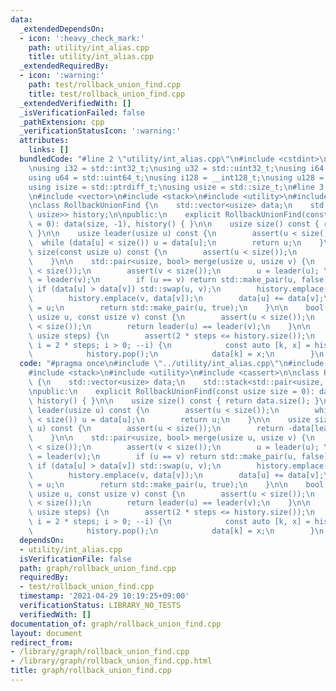 ```yaml
---
data:
  _extendedDependsOn:
  - icon: ':heavy_check_mark:'
    path: utility/int_alias.cpp
    title: utility/int_alias.cpp
  _extendedRequiredBy:
  - icon: ':warning:'
    path: test/rollback_union_find.cpp
    title: test/rollback_union_find.cpp
  _extendedVerifiedWith: []
  _isVerificationFailed: false
  _pathExtension: cpp
  _verificationStatusIcon: ':warning:'
  attributes:
    links: []
  bundledCode: "#line 2 \"utility/int_alias.cpp\"\n#include <cstdint>\n#include <cstddef>\n\
    \nusing i32 = std::int32_t;\nusing u32 = std::uint32_t;\nusing i64 = std::int64_t;\n\
    using u64 = std::uint64_t;\nusing i128 = __int128_t;\nusing u128 = __uint128_t;\n\
    using isize = std::ptrdiff_t;\nusing usize = std::size_t;\n#line 3 \"graph/rollback_union_find.cpp\"\
    \n#include <vector>\n#include <stack>\n#include <utility>\n#include <cassert>\n\
    \nclass RollbackUnionFind {\n    std::vector<usize> data;\n    std::stack<std::pair<usize,\
    \ usize>> history;\n\npublic:\n    explicit RollbackUnionFind(const usize size\
    \ = 0): data(size, -1), history() { }\n\n    usize size() const { return data.size();\
    \ }\n\n    usize leader(usize u) const {\n        assert(u < size());\n      \
    \  while (data[u] < size()) u = data[u];\n        return u;\n    }\n\n    usize\
    \ size(const usize u) const {\n        assert(u < size());\n        return -data[leader(u)];\n\
    \    }\n\n    std::pair<usize, bool> merge(usize u, usize v) {\n        assert(u\
    \ < size());\n        assert(v < size());\n        u = leader(u); \n        v\
    \ = leader(v);\n        if (u == v) return std::make_pair(u, false);\n       \
    \ if (data[u] > data[v]) std::swap(u, v);\n        history.emplace(u, data[u]);\n\
    \        history.emplace(v, data[v]);\n        data[u] += data[v];\n        data[v]\
    \ = u;\n        return std::make_pair(u, true);\n    }\n\n    bool same(const\
    \ usize u, const usize v) const {\n        assert(u < size());\n        assert(v\
    \ < size());\n        return leader(u) == leader(v);\n    }\n\n    void rollback(const\
    \ usize steps) {\n        assert(2 * steps <= history.size());\n        for (usize\
    \ i = 2 * steps; i > 0; --i) {\n            const auto [k, x] = history.top();\n\
    \            history.pop();\n            data[k] = x;\n        }\n    }\n};\n"
  code: "#pragma once\n#include \"../utility/int_alias.cpp\"\n#include <vector>\n\
    #include <stack>\n#include <utility>\n#include <cassert>\n\nclass RollbackUnionFind\
    \ {\n    std::vector<usize> data;\n    std::stack<std::pair<usize, usize>> history;\n\
    \npublic:\n    explicit RollbackUnionFind(const usize size = 0): data(size, -1),\
    \ history() { }\n\n    usize size() const { return data.size(); }\n\n    usize\
    \ leader(usize u) const {\n        assert(u < size());\n        while (data[u]\
    \ < size()) u = data[u];\n        return u;\n    }\n\n    usize size(const usize\
    \ u) const {\n        assert(u < size());\n        return -data[leader(u)];\n\
    \    }\n\n    std::pair<usize, bool> merge(usize u, usize v) {\n        assert(u\
    \ < size());\n        assert(v < size());\n        u = leader(u); \n        v\
    \ = leader(v);\n        if (u == v) return std::make_pair(u, false);\n       \
    \ if (data[u] > data[v]) std::swap(u, v);\n        history.emplace(u, data[u]);\n\
    \        history.emplace(v, data[v]);\n        data[u] += data[v];\n        data[v]\
    \ = u;\n        return std::make_pair(u, true);\n    }\n\n    bool same(const\
    \ usize u, const usize v) const {\n        assert(u < size());\n        assert(v\
    \ < size());\n        return leader(u) == leader(v);\n    }\n\n    void rollback(const\
    \ usize steps) {\n        assert(2 * steps <= history.size());\n        for (usize\
    \ i = 2 * steps; i > 0; --i) {\n            const auto [k, x] = history.top();\n\
    \            history.pop();\n            data[k] = x;\n        }\n    }\n};"
  dependsOn:
  - utility/int_alias.cpp
  isVerificationFile: false
  path: graph/rollback_union_find.cpp
  requiredBy:
  - test/rollback_union_find.cpp
  timestamp: '2021-04-29 10:19:25+09:00'
  verificationStatus: LIBRARY_NO_TESTS
  verifiedWith: []
documentation_of: graph/rollback_union_find.cpp
layout: document
redirect_from:
- /library/graph/rollback_union_find.cpp
- /library/graph/rollback_union_find.cpp.html
title: graph/rollback_union_find.cpp
---
```

